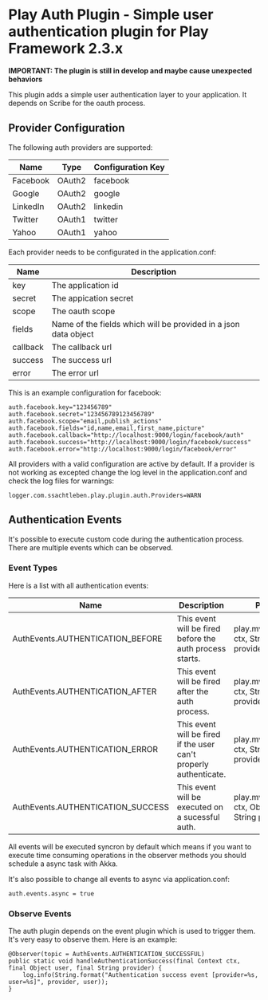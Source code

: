# Play Auth Plugin - Simple user authentication plugin for Play Framework 2.3.x

**IMPORTANT: The plugin is still in develop and maybe cause unexpected behaviors**

This plugin adds a simple user authentication layer to your application. It depends on Scribe for the oauth process.

## Provider Configuration

The following auth providers are supported:

| Name     | Type   | Configuration Key |
| ---------| -------| ----------------- |
| Facebook | OAuth2 | facebook          |
| Google   | OAuth2 | google			|
| LinkedIn | OAuth2 | linkedin			|
| Twitter  | OAuth1 | twitter			|
| Yahoo    | OAuth1 | yahoo				|

Each provider needs to be configurated in the application.conf:

| Name     | Description                                                     |
| ---------| --------------------------------------------------------------- |
| key      | The application id                                              |
| secret   | The appication secret                                           |
| scope    | The oauth scope                                                 |
| fields   | Name of the fields which will be provided in a json data object |
| callback | The callback url                                                |
| success  | The success url                                                 |
| error    | The error url                                                   |

This is an example configuration for facebook:

```
auth.facebook.key="123456789"
auth.facebook.secret="123456789123456789"
auth.facebook.scope="email,publish_actions"
auth.facebook.fields="id,name,email,first_name,picture"
auth.facebook.callback="http://localhost:9000/login/facebook/auth"
auth.facebook.success="http://localhost:9000/login/facebook/success"
auth.facebook.error="http://localhost:9000/login/facebook/error"
```

All providers with a valid configuration are active by default. If a provider is not working as excepted change the log level in the application.conf and check the log files for warnings:

```
logger.com.ssachtleben.play.plugin.auth.Providers=WARN
```

## Authentication Events

It's possible to execute custom code during the authentication process. There are multiple events which can be observed.

### Event Types

Here is a list with all authentication events:

| Name                                 | Description                                                       | Parameter      							                |
| ------------------------------------ | ----------------------------------------------------------------- | ---------------------------------------------------------- |
| AuthEvents.AUTHENTICATION_BEFORE     | This event will be fired before the auth process starts.          | play.mvc.Http.Context ctx, String providerKey              |
| AuthEvents.AUTHENTICATION_AFTER      | This event will be fired after the auth process.                  | play.mvc.Http.Context ctx, String providerKey              |
| AuthEvents.AUTHENTICATION_ERROR      | This event will be fired if the user can't properly authenticate. | play.mvc.Http.Context ctx, String providerKey              |
| AuthEvents.AUTHENTICATION_SUCCESS    | This event will be executed on a sucessful auth.                  | play.mvc.Http.Context ctx, Object user, String providerKey |

All events will be executed syncron by default which means if you want to execute time consuming operations in the observer methods you should schedule a async task with Akka.

It's also possible to change all events to async via application.conf: 

```
auth.events.async = true
```

### Observe Events

The auth plugin depends on the event plugin which is used to trigger them. It's very easy to observe them. Here is an example:

```
@Observer(topic = AuthEvents.AUTHENTICATION_SUCCESSFUL)
public static void handleAuthenticationSuccess(final Context ctx, final Object user, final String provider) {
    log.info(String.format("Authentication success event [provider=%s, user=%s]", provider, user));
}
```
